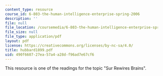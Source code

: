 ```yaml
---
content_type: resource
course_id: 6-803-the-human-intelligence-enterprise-spring-2006
description: ''
file: null
file_location: /coursemedia/6-803-the-human-intelligence-enterprise-spring-2006/490f660727ea57a4a28df96ad7e67cf6_hubbard1899.pdf
file_size: null
file_type: application/pdf
layout: pdf
license: https://creativecommons.org/licenses/by-nc-sa/4.0/
title: hubbard1899.pdf
uid: 490f6607-27ea-57a4-a28d-f96ad7e67cf6
---
```

This resource is one of the readings for the topic "Sur Rewires Brains".